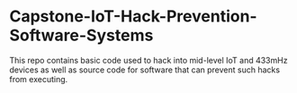 # Capstone-IoT-Hack-Prevention-Software-Systems
This repo contains basic code used to hack into mid-level IoT and 433mHz devices  as well as source code for software that can prevent such hacks from executing.
